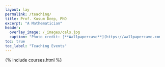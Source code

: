 ```yaml
---
layout: lay
permalink: /teaching/
title: Prof. Kusum Deep, PhD
excerpt: "A Mathematician"
header:
  overlay_image: /_images/cals.jpg 
  caption: "Photo credit: [**Wallpapercave**](https://wallpapercave.com/mathematics-wallpaper)"
toc: true
toc_label: "Teaching Events"
---
```

<div class="courses">
	{% include courses.html  %}
</div>